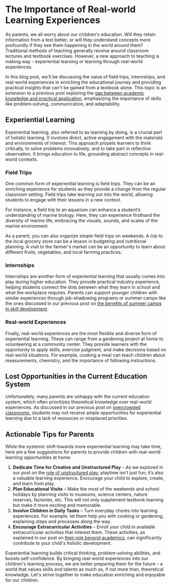 # The Importance of Real-world Learning Experiences

As parents, we all worry about our children's education. Will they retain information from a text better, or will they understand concepts more profoundly if they see them happening in the world around them? Traditional methods of teaching generally revolve around classroom lectures and textbook exercises. However, a new approach to teaching is making way - experiential learning or learning through real-world experiences. 

In this blog post, we'll be discussing the value of field trips, internships, and real-world experiences in enriching the educational journey and providing practical insights that can't be gained from a textbook alone. This topic is an extension to a previous post exploring the [gap between academic knowledge and practical application](/xedublogv2/education-fundamentals/practical-real-world-skills-in-curriculum.md), emphasizing the importance of skills like problem-solving, communication, and adaptability.

## Experiential Learning

Experiential learning, also referred to as learning by doing, is a crucial part of holistic learning. It involves direct, active engagement with the materials and environments of interest. This approach propels learners to think critically, to solve problems innovatively, and to take part in reflective observation. It brings education to life, grounding abstract concepts in real-world contexts.

### Field Trips

One common form of experiential learning is field trips. They can be an enriching experience for students as they provide a change from the regular classroom setting. Field trips take learning out into the world, allowing students to engage with their lessons in a new context.

For instance, a field trip to an aquarium can enhance a student’s understanding of marine biology. Here, they can experience firsthand the diversity of marine life, embracing the visuals, sounds, and scales of the marine environment. 

As a parent, you can also organize simple field trips on weekends. A trip to the local grocery store can be a lesson in budgeting and nutritional planning. A visit to the farmer's market can be an opportunity to learn about different fruits, vegetables, and local farming practices.

### Internships

Internships are another form of experiential learning that usually comes into play during higher education. They provide practical industry experience, helping students connect the dots between what they learn in school and what the workplace requires. Parents can support younger children with similar experiences through job-shadowing programs or summer camps like the ones discussed in our previous post on [the benefits of summer camps in skill development](/xedublogv2/holistic-development/the-role-of-summer-camps-in-skill-development.md).

### Real-world Experiences

Finally, real-world experiences are the most flexible and diverse form of experiential learning. These can range from a gardening project at home to volunteering at a community center. They provide learners with the opportunity to apply skills, exercise judgment, and make decisions based on real-world situations. For example, cooking a meal can teach children about measurements, chemistry, and the importance of following instructions.

## Lost Opportunities in the Current Education System

Unfortunately, many parents are unhappy with the current education system, which often prioritizes theoretical knowledge over real-world experiences. As discussed in our previous post on [overcrowded classrooms](/xedublogv2/modern-challenges/the-challenge-of-large-classroom-sizes.md), students may not receive ample opportunities for experiential learning due to a lack of resources or misplaced priorities.

## Actionable Tips for Parents

While the systemic shift towards more experiential learning may take time, here are a few suggestions for parents to provide children with real-world learning opportunities at home:

1. **Dedicate Time for Creative and Unstructured Play** – As we explored in our post on the [role of unstructured play](/xedublogv2/holistic-development/the-role-of-play-why-unstructured-time-matters.md), playtime isn’t just fun; it’s also a valuable learning experience. Encourage your child to explore, create, and learn from play. 
2. **Plan Educational Visits** – Make the most of the weekends and school holidays by planning visits to museums, science centers, nature reserves, factories, etc. This will not only supplement textbook learning but make it more exciting and memorable.
3. **Involve Children in Daily Tasks** – Turn everyday chores into learning experiences. For example, let them help you with cooking or gardening, explaining steps and processes along the way.
4. **Encourage Extracurricular Activities** – Enroll your child in available extracurricular activities that interest them. These activities, as explained in our post on [their role beyond academics](/xedublogv2/holistic-development/the-role-of-extracurricular-activities-beyond-academics.md), can significantly contribute to your child's holistic development.

Experiential learning builds critical thinking, problem-solving abilities, and boosts self-confidence. By bringing real-world experiences into our children's learning process, we are better preparing them for the future – a world that values skills and talents as much as, if not more than, theoretical knowledge. Let's strive together to make education enriching and enjoyable for our children.